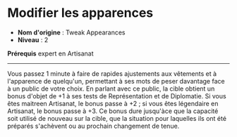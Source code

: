# Modifier les apparences

 * **Nom d'origine** : Tweak Appearances
 * **Niveau** : 2


<p><strong>Prérequis</strong> expert en Artisanat</p>
<hr>
<p>Vous passez 1 minute à faire de rapides ajustements aux vêtements et à l'apparence de quelqu'un, permettant à ses mots de peser davantage face à un public de votre choix. En parlant avec ce public, la cible obtient un bonus d'objet de +1 à ses tests de Représentation et de Diplomatie. Si vous êtes maitreen Artisanat, le bonus passe à +2 ; si vous êtes légendaire en Artisanat, le bonus passe à +3. Ce bonus dure jusqu'àce que la capacité soit utilisé de nouveau sur la cible, que la situation pour laquelles ils ont été préparés s'achèvent ou au prochain changement de tenue.</p>